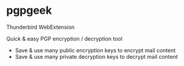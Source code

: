 # pgpgeek
Thunderbird WebExtension

Quick & easy PGP encryption / decryption tool
* Save & use many public encryption keys to encrypt mail content
* Save & use many private decryption keys to decrypt mail content
